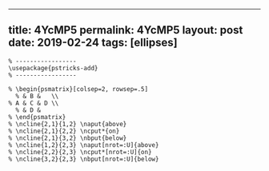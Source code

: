 ---
 title: 4YcMP5
 permalink: 4YcMP5
 layout: post
 date: 2019-02-24
 tags: [ellipses]
 ---

```latex% % Dans le préambule
% -----------------
\usepackage{pstricks-add}
% -----------------

% \begin{psmatrix}[colsep=2, rowsep=.5]
  % & B &   \\
% A & C & D \\
  % & D &
% \end{psmatrix}
% \ncline{2,1}{1,2} \naput{above}
% \ncline{2,1}{2,2} \ncput*{on}
% \ncline{2,1}{3,2} \nbput{below}
% \ncline{1,2}{2,3} \naput[nrot=:U]{above}
% \ncline{2,2}{2,3} \ncput*[nrot=:U]{on}
% \ncline{3,2}{2,3} \nbput[nrot=:U]{below}
```